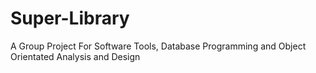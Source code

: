# Super-Library
A Group Project For Software Tools, Database Programming and Object Orientated Analysis and Design 
